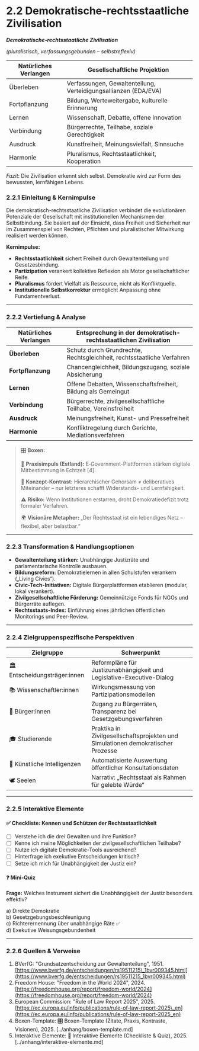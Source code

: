 # 2.2 Demokratische-rechtsstaatliche Zivilisation

_**Demokratische-rechtsstaatliche Zivilisation**_

_(pluralistisch, verfassungsgebunden – selbstreflexiv)_

| Natürliches Verlangen | Gesellschaftliche Projektion                                    |
| --------------------- | --------------------------------------------------------------- |
| Überleben             | Verfassungen, Gewaltenteilung, Verteidigungsallianzen (EDA/EVA) |
| Fortpflanzung         | Bildung, Werteweitergabe, kulturelle Erinnerung                 |
| Lernen                | Wissenschaft, Debatte, offene Innovation                        |
| Verbindung            | Bürgerrechte, Teilhabe, soziale Gerechtigkeit                   |
| Ausdruck              | Kunstfreiheit, Meinungsvielfalt, Sinnsuche                      |
| Harmonie              | Pluralismus, Rechtsstaatlichkeit, Kooperation                   |

_Fazit_: Die Zivilisation erkennt sich selbst. Demokratie wird zur Form des bewussten, lernfähigen Lebens.

### 2.2.1 Einleitung & Kernimpulse

Die demokratisch-rechtsstaatliche Zivilisation verbindet die evolutionären Potenziale der Gesellschaft mit institutionellen Mechanismen der Selbstbindung. Sie basiert auf der Einsicht, dass Freiheit und Sicherheit nur im Zusammenspiel von Rechten, Pflichten und pluralistischer Mitwirkung realisiert werden können.

**Kernimpulse:**

* **Rechtsstaatlichkeit** sichert Freiheit durch Gewaltenteilung und Gesetzesbindung.
* **Partizipation** verankert kollektive Reflexion als Motor gesellschaftlicher Reife.
* **Pluralismus** fördert Vielfalt als Ressource, nicht als Konfliktquelle.
* **Institutionelle Selbstkorrektur** ermöglicht Anpassung ohne Fundamentverlust.

***

### 2.2.2 Vertiefung & Analyse

| Natürliches Verlangen | Entsprechung in der demokratisch-rechtsstaatlichen Zivilisation        |
| --------------------- | ---------------------------------------------------------------------- |
| **Überleben**         | Schutz durch Grundrechte, Rechtsgleichheit, rechtsstaatliche Verfahren |
| **Fortpflanzung**     | Chancengleichheit, Bildungszugang, soziale Absicherung                 |
| **Lernen**            | Offene Debatten, Wissenschaftsfreiheit, Bildung als Gemeingut          |
| **Verbindung**        | Bürgerrechte, zivilgesellschaftliche Teilhabe, Vereinsfreiheit         |
| **Ausdruck**          | Meinungsfreiheit, Kunst- und Pressefreiheit                            |
| **Harmonie**          | Konfliktregelung durch Gerichte, Mediationsverfahren                   |

> 🎛️ **Boxen:**
>
> 📌 **Praxisimpuls (Estland):** E‑Government-Plattformen stärken digitale Mitbestimmung in Echtzeit \[4].
>
> 🧠 **Konzept-Kontrast:** Hierarchischer Gehorsam ≠ deliberatives Miteinander – nur letzteres schafft Widerstands- und Lernfähigkeit.
>
> ⚠️ **Risiko:** Wenn Institutionen erstarren, droht Demokratiedefizit trotz formaler Verfahren.
>
> 🌍 **Visionäre Metapher:** „Der Rechtsstaat ist ein lebendiges Netz – flexibel, aber belastbar.“

***

### 2.2.3 Transformation & Handlungsoptionen

* **Gewaltenteilung stärken:** Unabhängige Justizräte und parlamentarische Kontrolle ausbauen.
* **Bildungsreform:** Demokratielernen in allen Schulstufen verankern („Living Civics“).
* **Civic-Tech-Initiativen:** Digitale Bürgerplattformen etablieren (modular, lokal verankert).
* **Zivilgesellschaftliche Förderung:** Gemeinnützige Fonds für NGOs und Bürgerräte auflegen.
* **Rechtsstaats-Index:** Einführung eines jährlichen öffentlichen Monitorings und Peer-Review.

***

### 2.2.4 Zielgruppenspezifische Perspektiven

| Zielgruppe                    | Schwerpunkt                                                                      |
| ----------------------------- | -------------------------------------------------------------------------------- |
| 🏛️ Entscheidungsträger:innen | Reformpläne für Justizunabhängigkeit und Legislative-Executive-Dialog            |
| 📚 Wissenschaftler:innen      | Wirkungsmessung von Partizipationsmodellen                                       |
| 🧍 Bürger:innen               | Zugang zu Bürgerräten, Transparenz bei Gesetzgebungsverfahren                    |
| 🎓 Studierende                | Praktika in Zivilgesellschaftsprojekten und Simulationen demokratischer Prozesse |
| 🤖 Künstliche Intelligenzen   | Automatisierte Auswertung öffentlicher Konsultationsdaten                        |
| 🕊️ Seelen                    | Narrativ: „Rechtsstaat als Rahmen für gelebte Würde“                             |

***

### 2.2.5 Interaktive Elemente

#### ✅ Checkliste: Kennen und Schützen der Rechtsstaatlichkeit

* [ ] Verstehe ich die drei Gewalten und ihre Funktion?
* [ ] Kenne ich meine Möglichkeiten der zivilgesellschaftlichen Teilhabe?
* [ ] Nutze ich digitale Demokratie-Tools ausreichend?
* [ ] Hinterfrage ich exekutive Entscheidungen kritisch?
* [ ] Setze ich mich für Unabhängigkeit der Justiz ein?

#### ❓ Mini-Quiz

**Frage:** Welches Instrument sichert die Unabhängigkeit der Justiz besonders effektiv?

a) Direkte Demokratie\
b) Gesetzgebungsbeschleunigung\
c) Richterernennung über unabhängige Räte ✅\
d) Exekutive Weisungsgebundenheit

***

### 2.2.6 Quellen & Verweise

1. BVerfG: "Grundsatzentscheidung zur Gewaltenteilung", 1951. [https://www.bverfg.de/entscheidungen/rs19511215\_1bvr009345.html](https://www.bverfg.de/entscheidungen/rs19511215_1bvr009345.html)
2. Freedom House: "Freedom in the World 2024", 2024. [https://freedomhouse.org/report/freedom-world/2024](https://freedomhouse.org/report/freedom-world/2024)
3. European Commission: "Rule of Law Report 2025", 2025. [https://ec.europa.eu/info/publications/rule-of-law-report-2025\_en](https://ec.europa.eu/info/publications/rule-of-law-report-2025_en)
4. Boxen-Template: 🎛️ Boxen-Template (Zitate, Praxis, Kontraste, Visionen), 2025. \[../anhang/boxen-template.md]
5. Interaktive Elemente: 🧩 Interaktive Elemente (Checkliste & Quiz), 2025. \[../anhang/interaktive-elemente.md]
